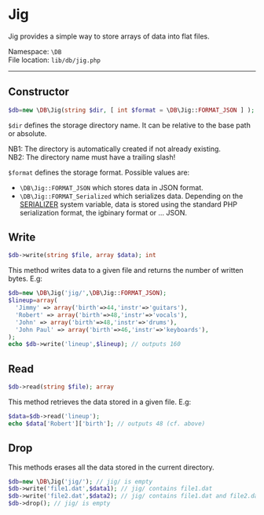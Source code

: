 # Jig 

Jig provides a simple way to store arrays of data into flat files. 

Namespace: `\DB` <br/>
File location: `lib/db/jig.php`

---

## Constructor

```php
$db=new \DB\Jig(string $dir, [ int $format = \DB\Jig::FORMAT_JSON ] );
```

`$dir` defines the storage directory name. It can be relative to the base path or absolute.

<div class="alert alert-info">
    NB1: The directory is automatically created if not already existing.
    <br>
    NB2: The directory name must have a trailing slash!
</div>

`$format` defines the storage format. Possible values are:

* `\DB\Jig::FORMAT_JSON` which stores data in JSON format.
* `\DB\Jig::FORMAT_Serialized` which serializes data. Depending on the [SERIALIZER](quick-reference#serializer) system variable, data is stored using the standard PHP serialization format, the igbinary format or ... JSON.

## Write

```php
$db->write(string $file, array $data); int
```

This method writes data to a given file and returns the number of written bytes. E.g:

```php
$db=new \DB\Jig('jig/',\DB\Jig::FORMAT_JSON);
$lineup=array(
  'Jimmy' => array('birth'=>44,'instr'=>'guitars'),
  'Robert' => array('birth'=>48,'instr'=>'vocals'),
  'John' => array('birth'=>48,'instr'=>'drums'),
  'John Paul' => array('birth'=>46,'instr'=>'keyboards'),
);
echo $db->write('lineup',$lineup); // outputs 160
```

## Read

```php
$db->read(string $file); array
```

This method retrieves the data stored in a given file. E.g: 

```php
$data=$db->read('lineup');
echo $data['Robert']['birth']; // outputs 48 (cf. above)
```

## Drop

This methods erases all the data stored in the current directory.

```php
$db=new \DB\Jig('jig/'); // jig/ is empty
$db->write('file1.dat',$data1); // jig/ contains file1.dat
$db->write('file2.dat',$data2); // jig/ contains file1.dat and file2.dat
$db->drop(); // jig/ is empty
```

